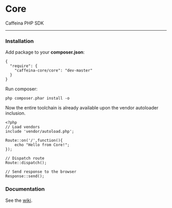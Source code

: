 # Core
Caffeina PHP SDK

---

### Installation


Add package to your **composer.json**:

```
{
  "require": {
    "caffeina-core/core": "dev-master"
  }
}
```

Run composer:

```
php composer.phar install -o
```

Now the entire toolchain is already available upon the vendor autoloader inclusion.

```
<?php
// Load vendors
include 'vendor/autoload.php';

Route::on('/',function(){
	echo "Hello from Core!";
});

// Dispatch route
Route::dispatch();

// Send response to the browser
Response::send();
```

### Documentation

See the [wiki](https://github.com/caffeina-core/core/wiki).
